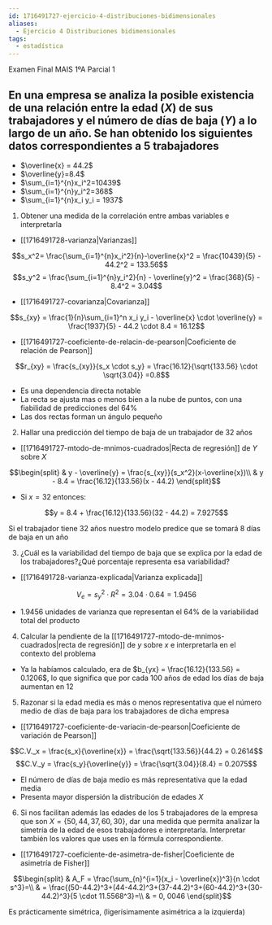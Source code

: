 ```yaml
---
id: 1716491727-ejercicio-4-distribuciones-bidimensionales
aliases:
  - Ejercicio 4 Distribuciones bidimensionales
tags:
  - estadística
---
```


Examen Final MAIS 1ºA Parcial 1 

## En una empresa se analiza la posible existencia de una relación entre la edad $(X)$ de sus trabajadores y el número de días de baja $(Y)$ a lo largo de un año. Se han obtenido los siguientes datos correspondientes a 5 trabajadores

- $\overline{x} = 44.2$
- $\overline{y}=8.4$
- $\sum_{i=1}^{n}x_i^2=10439$
- $\sum_{i=1}^{n}y_i^2=368$
- $\sum_{i=1}^{n}x_i y_i = 1937$

1. Obtener una medida de la correlación entre ambas variables e interpretarla

- [[1716491728-varianza|Varianzas]]

$$s_x^2= \frac{\sum_{i=1}^{n}x_i^2}{n}-\overline{x}^2 = \frac{10439}{5} - 44.2^2 = 133.56$$
$$s_y^2 = \frac{\sum_{i=1}^{n}y_i^2}{n} - \overline{y}^2 = \frac{368}{5} - 8.4^2 = 3.04$$

- [[1716491727-covarianza|Covarianza]]

$$s_{xy} = \frac{1}{n}\sum_{i=1}^n x_i y_i - \overline{x} \cdot \overline{y} = \frac{1937}{5} - 44.2 \cdot 8.4 = 16.12$$
- [[1716491727-coeficiente-de-relacin-de-pearson|Coeficiente de relación de Pearson]]

$$r_{xy} = \frac{s_{xy}}{s_x \cdot s_y} = \frac{16.12}{\sqrt{133.56} \cdot \sqrt{3.04}} =0.8$$
- Es una dependencia directa notable
- La recta se ajusta mas o menos bien a la nube de puntos, con una fiabilidad de predicciones del $64\%$
- Las dos rectas forman un ángulo pequeño

2. Hallar una predicción del tiempo de baja de un trabajador de 32 años

- [[1716491727-mtodo-de-mnimos-cuadrados|Recta de regresión]] de $Y$ sobre $X$

$$\begin{split}
	& y - \overline{y} = \frac{s_{xy}}{s_x^2}(x-\overline{x})\\
	& y - 8.4 = \frac{16.12}{133.56}(x - 44.2)
\end{split}$$

- Si $x=32$ entonces:

$$y = 8.4 + \frac{16.12}{133.56}(32 - 44.2) = 7.9275$$

Si el trabajador tiene 32 años nuestro modelo predice que se tomará 8 días de baja en un año

3. ¿Cuál es la variabilidad del tiempo de baja que se explica por la edad de los trabajadores?¿Qué porcentaje representa esa variabilidad?

- [[1716491728-varianza-explicada|Varianza explicada]]

$$V_e = s_y^2 \cdot R^2 = 3.04 \cdot 0.64 = 1.9456$$
- $1.9456$ unidades de varianza que representan el $64 \%$ de la variabilidad total del producto

4. Calcular la pendiente de la [[1716491727-mtodo-de-mnimos-cuadrados|recta de regresión]] de $y$ sobre $x$ e interpretarla en el contexto del problema

- Ya la habíamos calculado, era de $b_{yx} = \frac{16.12}{133.56} = 0.1206$, lo que significa que por cada $100$ años de edad los días de baja aumentan en 12

5. Razonar si la edad media es más o menos representativa que el número medio de días de baja para los trabajadores de dicha empresa

- [[1716491727-coeficiente-de-variacin-de-pearson|Coeficiente de variación de Pearson]]

$$C.V._x = \frac{s_x}{\overline{x}} = \frac{\sqrt{133.56}}{44.2} = 0.2614$$
$$C.V._y = \frac{s_y}{\overline{y}} = \frac{\sqrt{3.04}}{8.4} = 0.2075$$

- El número de días de baja medio es más representativa que la edad media
- Presenta mayor dispersión la distribución de edades $X$

6. Si nos facilitan además las edades de los 5 trabajadores de la empresa que son $X = \{50,44,37,60,30\}$, dar una medida que permita analizar la simetría de la edad de esos trabajadores e interpretarla. Interpretar también los valores que uses en la fórmula correspondiente.

- [[1716491727-coeficiente-de-asimetra-de-fisher|Coeficiente de asimetría de Fisher]]

$$\begin{split}
	& A_F = \frac{\sum_{n}^{i=1}(x_i - \overline{x})^3}{n \cdot s^3}=\\
	& = \frac{(50-44.2)^3+(44-44.2)^3+(37-44.2)^3+(60-44.2)^3+(30-44.2)^3}{5 \cdot 11.5568^3}=\\
	& = 0, 0046
\end{split}$$

Es prácticamente simétrica, (ligerísimamente asimétrica a la izquierda)